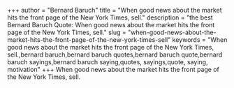 +++
author = "Bernard Baruch"
title = "When good news about the market hits the front page of the New York Times, sell."
description = "the best Bernard Baruch Quote: When good news about the market hits the front page of the New York Times, sell."
slug = "when-good-news-about-the-market-hits-the-front-page-of-the-new-york-times-sell"
keywords = "When good news about the market hits the front page of the New York Times, sell.,bernard baruch,bernard baruch quotes,bernard baruch quote,bernard baruch sayings,bernard baruch saying,quotes, sayings,quote, saying, motivation"
+++
When good news about the market hits the front page of the New York Times, sell.
